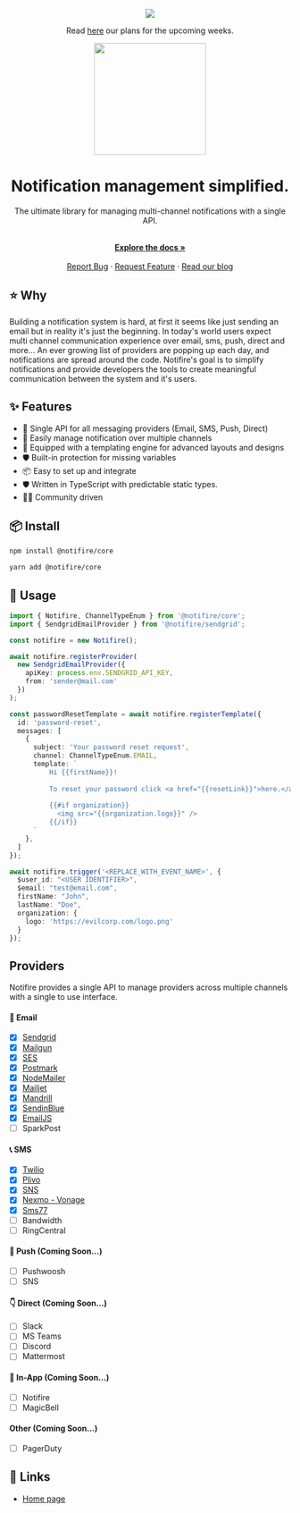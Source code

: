 <p align="center">
  <a href="https://discord.gg/9wcGSf22PM">
    <img src="https://user-images.githubusercontent.com/8877285/139603641-66966234-84f4-42aa-9c31-9d296fab7ba1.png">
  </a>
<p align="center">Read <a href="https://github.com/notifirehq/notifire/discussions/70">here</a> our plans for the upcoming weeks.</p>

</p>
<p align="center">
  <a href="https://notifire.co">
    <img width="200" src="https://uploads-ssl.webflow.com/6130b4d29bb0ab09e14ae9ee/6130e6931f755df302203fcc_SideLogo%20-%20BLack-p-800.png">
  </a>
</p>
<h1 align="center">Notification management simplified.</h1>

<div align="center">
The ultimate library for managing multi-channel notifications with a single API. 
</div>

  <p align="center">
    <br />
    <a href="https://docs.notifire.co"><strong>Explore the docs »</strong></a>
    <br />
  <br/>
    <a href="https://github.com/notifirehq/notifire/issues">Report Bug</a>
    ·
    <a href="https://github.com/notifirehq/notifire/discussions">Request Feature</a>
    ·
    <a href="https://blog.notifire.co/">Read our blog</a>
  </p>
  
## ⭐️ Why
Building a notification system is hard, at first it seems like just sending an email but in reality it's just the beginning. In today's world users expect multi channel communication experience over email, sms, push, direct and more... An ever growing list of providers are popping up each day, and notifications are spread around the code. Notifire's goal is to simplify notifications and provide developers the tools to create meaningful communication between the system and it's users.

## ✨ Features

- 🌈 Single API for all messaging providers (Email, SMS, Push, Direct)
- 💅 Easily manage notification over multiple channels
- 🚀 Equipped with a templating engine for advanced layouts and designs 
- 🛡 Built-in protection for missing variables
- 📦 Easy to set up and integrate
- 🛡 Written in TypeScript with predictable static types.
- 👨‍💻 Community driven

## 📦 Install

```bash
npm install @notifire/core
```

```bash
yarn add @notifire/core
```

## 🔨 Usage

```ts
import { Notifire, ChannelTypeEnum } from '@notifire/core';
import { SendgridEmailProvider } from '@notifire/sendgrid';

const notifire = new Notifire();

await notifire.registerProvider(
  new SendgridEmailProvider({
    apiKey: process.env.SENDGRID_API_KEY,
    from: 'sender@mail.com'
  })
);

const passwordResetTemplate = await notifire.registerTemplate({
  id: 'password-reset',
  messages: [
    {
      subject: 'Your password reset request',
      channel: ChannelTypeEnum.EMAIL,
      template: `
          Hi {{firstName}}!
          
          To reset your password click <a href="{{resetLink}}">here.</a>
          
          {{#if organization}}
            <img src="{{organization.logo}}" />
          {{/if}}
      `
    },
  ]
});

await notifire.trigger('<REPLACE_WITH_EVENT_NAME>', {
  $user_id: "<USER IDENTIFIER>",
  $email: "test@email.com",
  firstName: "John",
  lastName: "Doe",
  organization: {
    logo: 'https://evilcorp.com/logo.png'
  }
});
```

## Providers
Notifire provides a single API to manage providers across multiple channels with a single to use interface.

#### 💌 Email
- [x] [Sendgrid](https://github.com/notifirehq/notifire/tree/master/providers/sendgrid)
- [x] [Mailgun](https://github.com/notifirehq/notifire/tree/master/providers/mailgun)
- [x] [SES](https://github.com/notifirehq/notifire/tree/master/providers/ses)
- [x] [Postmark](https://github.com/notifirehq/notifire/tree/master/providers/postmark)
- [x] [NodeMailer](https://github.com/notifirehq/notifire/tree/master/providers/nodemailer)
- [x] [Mailjet](https://github.com/notifirehq/notifire/tree/master/providers/mailjet)
- [x] [Mandrill](https://github.com/notifirehq/notifire/tree/master/providers/mandrill)
- [x] [SendinBlue](https://github.com/notifirehq/notifire/tree/master/providers/sendinblue)
- [x] [EmailJS](https://github.com/notifirehq/notifire/tree/master/providers/emailjs)
- [ ] SparkPost

#### 📞 SMS
- [x] [Twilio](https://github.com/notifirehq/notifire/tree/master/providers/twilio)
- [x] [Plivo](https://github.com/notifirehq/notifire/tree/master/providers/plivo)
- [x] [SNS](https://github.com/notifirehq/notifire/tree/master/providers/sns)
- [x] [Nexmo - Vonage](https://github.com/notifirehq/notifire/tree/master/providers/nexmo)
- [x] [Sms77](https://github.com/notifirehq/notifire/tree/master/providers/sms77)
- [ ] Bandwidth
- [ ] RingCentral

#### 📱 Push (Coming Soon...)
- [ ] Pushwoosh
- [ ] SNS

#### 👇 Direct (Coming Soon...)
- [ ] Slack
- [ ] MS Teams
- [ ] Discord
- [ ] Mattermost

#### 📱 In-App (Coming Soon...)
- [ ] Notifire
- [ ] MagicBell

#### Other (Coming Soon...)
- [ ] PagerDuty

## 🔗 Links
- [Home page](https://notifire.co/)
